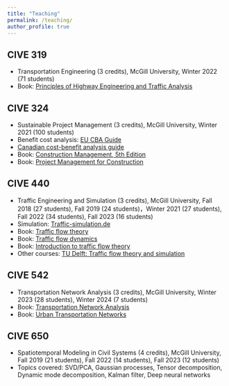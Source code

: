 ```yaml
---
title: "Teaching"
permalink: /teaching/
author_profile: true
---
```



CIVE 319
--------
* Transportation Engineering (3 credits), McGill University, Winter 2022 (71 students)
* Book: [Principles of Highway Engineering and Traffic Analysis](https://www.wiley.com/en-us/Principles+of+Highway+Engineering+and+Traffic+Analysis%2C+7th+Edition-p-9781119493969)

CIVE 324
--------
* Sustainable Project Management (3 credits), McGill University, Winter 2021 (100 students)
* Benefit cost analysis: [EU CBA Guide](https://ec.europa.eu/regional_policy/sources/docgener/studies/pdf/cba_guide.pdf)
* [Canadian cost-benefit analysis guide](https://www.tbs-sct.gc.ca/rtrap-parfa/analys/analys-eng.pdf)
* Book: [Construction Management, 5th Edition](https://www.wiley.com/en-ca/Construction+Management%2C+5th+Edition-p-9781119256809)
* Book: [Project Management for Construction](https://www.cmu.edu/cee/projects/PMbook/)

CIVE 440
--------
* Traffic Engineering and Simulation (3 credits), McGill University, Fall 2018 (27 students), Fall 2019 (24 students)，Winter 2021 (27 students),  Fall 2022 (34 students), Fall 2023 (16 students)
* Simulation: [Traffic-simulation.de](http://www.traffic-simulation.de/index.html)
* Book: [Traffic flow theory](https://www.sciencedirect.com/book/9780128041345/traffic-flow-theory)
* Book: [Traffic flow dynamics](https://link.springer.com/book/10.1007%2F978-3-642-32460-4)
* Book: [Introduction to traffic flow theory](https://victorknoop.eu/research/book/Knoop_Intro_traffic_flow_theory_edition2.pdf)
* Other courses: [TU Delft: Traffic flow theory and simulation](https://ocw.tudelft.nl/courses/traffic-flow-theory-simulation/)

CIVE 542
--------
* Transportation Network Analysis (3 credits), McGill University, Winter 2023 (28 students), Winter 2024 (7 students)
* Book: [Transportation Network Analysis](https://sboyles.github.io/blubook.html)
* Book: [Urban Transportation Networks](http://web.mit.edu/sheffi/www/selectedMedia/sheffi_urban_trans_networks.pdf)

CIVE 650
--------
* Spatiotemporal Modeling in Civil Systems (4 credits), McGill University, Fall 2019 (21 students), Fall 2022 (14 students), Fall 2023 (12 students)
* Topics covered: SVD/PCA, Gaussian processes, Tensor decomposition, Dynamic mode decomposition, Kalman filter, Deep neural networks

